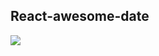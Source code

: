 
## React-awesome-date


![](https://res.cloudinary.com/dmtrk3yns/image/upload/fl_lossy/v1534855743/ezgif.com-optimize_1_ljtckc.gif)
